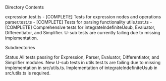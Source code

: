 Directory Contents

expression.test.ts - [COMPLETE] Tests for expression nodes and operations
parser.test.ts - [COMPLETE] Tests for parsing functionality
utils.test.ts - [COMPLETE] Comprehensive tests for integrateIndefiniteUsub, Evaluator, Differentiator, and Simplifier. U-sub tests are currently failing due to missing implementation.

Subdirectories


Status
All tests passing for Expression, Parser, Evaluator, Differentiator, and Simplifier modules. New U-sub tests in utils.test.ts are failing due to missing implementation in src/utils.ts. Implementation of integrateIndefiniteUsub in src/utils.ts is required.